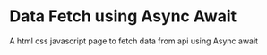 # Data Fetch using Async Await
 A html css javascript page to fetch data from api using Async await

